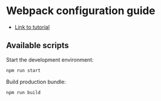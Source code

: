 # Webpack configuration guide


* [Link to tutorial](http://ignaciovillamar.com/webpack/)


## Available scripts 
Start the development environment:
 
```sh
npm run start
```

Build production bundle:
 
```sh
npm run build
```